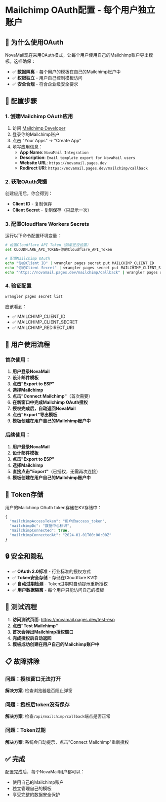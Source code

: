 # Mailchimp OAuth配置 - 每个用户独立账户

## 🎯 为什么使用OAuth

NovaMail现在采用OAuth模式，让每个用户使用自己的Mailchimp账户导出模板。这样确保：
- ✅ **数据隔离** - 每个用户的模板在自己的Mailchimp账户中
- ✅ **权限独立** - 用户自己控制模板访问
- ✅ **安全合规** - 符合企业级安全要求

## 🔧 配置步骤

### 1. 创建Mailchimp OAuth应用

1. 访问 [Mailchimp Developer](https://developer.mailchimp.com/)
2. 登录你的Mailchimp账户
3. 点击 "Your Apps" → "Create App"
4. 填写应用信息：
   - **App Name**: `NovaMail Integration`
   - **Description**: `Email template export for NovaMail users`
   - **Website URL**: `https://novamail.pages.dev`
   - **Redirect URI**: `https://novamail.pages.dev/mailchimp/callback`

### 2. 获取OAuth凭据

创建应用后，你会得到：
- **Client ID** - 复制保存
- **Client Secret** - 复制保存（只显示一次）

### 3. 配置Cloudflare Workers Secrets

运行以下命令配置环境变量：

```bash
# 设置Cloudflare API Token（如果还没设置）
set CLOUDFLARE_API_TOKEN=你的Cloudflare_API_Token

# 配置Mailchimp OAuth
echo "你的Client ID" | wrangler pages secret put MAILCHIMP_CLIENT_ID
echo "你的Client Secret" | wrangler pages secret put MAILCHIMP_CLIENT_SECRET  
echo "https://novamail.pages.dev/mailchimp/callback" | wrangler pages secret put MAILCHIMP_REDIRECT_URI
```

### 4. 验证配置

```bash
wrangler pages secret list
```

应该看到：
- ✅ MAILCHIMP_CLIENT_ID
- ✅ MAILCHIMP_CLIENT_SECRET
- ✅ MAILCHIMP_REDIRECT_URI

## 🔄 用户使用流程

### 首次使用：

1. **用户登录NovaMail**
2. **设计邮件模板**
3. **点击"Export to ESP"**
4. **选择Mailchimp**
5. **点击"Connect Mailchimp"**（首次需要）
6. **在新窗口中完成Mailchimp OAuth授权**
7. **授权完成后，自动返回NovaMail**
8. **点击"Export"导出模板**
9. **模板创建在用户自己的Mailchimp账户中**

### 后续使用：

1. **用户登录NovaMail**
2. **设计邮件模板**
3. **点击"Export to ESP"**
4. **选择Mailchimp**
5. **直接点击"Export"**（已授权，无需再次连接）
6. **模板创建在用户自己的Mailchimp账户中**

## 🔑 Token存储

用户的Mailchimp OAuth token存储在KV存储中：

```javascript
{
  "mailchimpAccessToken": "用户的access_token",
  "mailchimpDc": "数据中心标识",
  "mailchimpConnected": true,
  "mailchimpConnectedAt": "2024-01-01T00:00:00Z"
}
```

## 🔒 安全和隐私

- ✅ **OAuth 2.0标准** - 行业标准的授权方式
- ✅ **Token安全存储** - 存储在Cloudflare KV中
- ✅ **自动过期检测** - Token过期时自动提示重新授权
- ✅ **用户数据隔离** - 每个用户只能访问自己的模板

## 🧪 测试流程

1. **访问测试页面**: https://novamail.pages.dev/test-esp
2. **点击"Test Mailchimp"**
3. **首次会弹出Mailchimp授权窗口**
4. **完成授权后自动返回**
5. **模板成功创建在用户自己的Mailchimp账户中**

## 📋 故障排除

### 问题：授权窗口无法打开
**解决方案**: 检查浏览器是否阻止弹窗

### 问题：授权后token没有保存
**解决方案**: 检查`/api/mailchimp/callback`端点是否正常

### 问题：Token过期
**解决方案**: 系统会自动提示，点击"Connect Mailchimp"重新授权

## ✅ 完成

配置完成后，每个NovaMail用户都可以：
- 使用自己的Mailchimp账户
- 独立管理自己的模板
- 享受完整的数据安全保护
